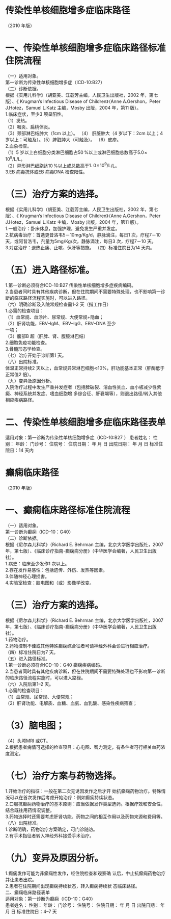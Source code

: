 # 传染性单核细胞增多症临床路径  
（2010 年版）  
#     一、传染性单核细胞增多症临床路径标准住院流程  
（一）适用对象。  
第一诊断为传染性单核细胞增多症（ICD-10:B27）  
（二）诊断依据。  
根据《实用儿科学》（胡亚美、江载芳主编，人民卫生出版社，2002 年，第七版）、《 Krugman’s Infectious Disease of Children》（Anne A.Gershon，Peter J.Hotez，Samuel L.Katz 主编，Mosby 出版，2004 年，第11 版）。  
1.临床症状，至少3 项呈阳性。  
（1）发热。  
（2）咽炎、扁桃体炎。  
（3）颈部淋巴结肿大（1cm 以上）。 （4） 肝脏肿大（4 岁以下：2cm 以上；4 岁以上：可触及）。（5）脾脏肿大（可触及）。 （6）皮疹。  
2.血象检查。  
（1）5 岁以上白细胞分类淋巴细胞占$50\,\%$以上或淋巴细胞总数高于$5.0\!\times\!10^{9}/\mathrm{L}$/L。  
（2）异形淋巴细胞达$10\,\%$以上或总数高于$1.\;0\!\times\!10^{9}/\mathrm{L}$/L。  
3.EB 病毒抗体或EB 病毒DNA 检查阳性。  
#    （三）治疗方案的选择。  
根据《实用儿科学》（胡亚美、江载芳主编，人民卫生出版社，2002 年，第七版）、《 Krugman’s Infectious Disease of Children》（Anne A.Gershon，Peter J.Hotez，Samuel L.Katz 主编，Mosby 出版，2004 年，第11 版）。  
1.一般治疗：卧床休息，加强护理，避免发生严重并发症。  
2.抗病毒治疗：首选更昔洛韦5－10mg/Kg/d，静脉滴注，每日1 次，疗程7－10 天，或阿昔洛韦，剂量为5mg/Kg/次，静脉滴注，每日3 次，疗程7－10 天。  
3.对症治疗：退热止痛、止咳、保肝等措施。     （四）标准住院日为14 天内。  
#     （五）进入路径标准。  
1.第一诊断必须符合ICD-10:B27 传染性单核细胞增多症疾病编码。  
2.当患者同时具有其他疾病诊断，但在住院期间不需要特殊处理，也不影响第一诊断的临床路径流程实施时，可以进入路径。  
（六）明确诊断及入院常规检查需1-2 天（指工作日）  
1.必需的检查项目：  
（1）血常规、血涂片、尿常规、大便常规$+$隐血；  
（2）肝肾功能，EBV–IgM、EBV–IgG、EBV–DNA 至少  
一项；  
（3）腹部B 超（肝脾、肾、腹腔淋巴结）  
2.细胞免疫功能检查。  
3.骨髓形态学检查。  
（七）治疗开始于诊断第1 天。  
（八）出院标准。  
体温正常持续2 天以上，血常规异常淋巴细胞$\triangleleft10\%$，肝功能基本正常（肝酶低于正常值2 倍）。  
（九）变异及原因分析。  
入院治疗过程中发生严重并发症者（包括脾破裂、溶血性贫血、血小板减少性紫癜、神经系统并发症、嗜血细胞增 多综合征、肝衰竭等），则退出路径/转入其他相应疾病路径。  
# 二、传染性单核细胞增多症临床路径表单  
适用对象：第一诊断为传染性单核细胞增多症（ICD-10:B27 ） 患者姓名：   性别：      年龄：    门诊号：  住院号：         住院日期：     年   月   日  出院日期：     年  月    日  标准住院日：14 天内  
# 癫痫临床路径  
（2010 年版）  
# 一、癫痫临床路径标准住院流程  
（一）适用对象。  
第一诊断为癫痫（ICD–10：G40）  
（二）诊断依据。  
根据《尼尔森儿科学》（Richard E. Behrman 主编，北京大学医学出版社，2007 年，第七版）、《临床诊疗指南-癫痫病分册》（中华医学会编著，人民卫生出版社）。  
1.病史：临床至少发作1 次以上。  
2.存在发作易感性：包括遗传、外伤、发热等因素。  
3.伴随神经心理损害。  
4.实验室检查：脑电图和（或）影像学改变。  
# （三）治疗方案的选择。  
根据《尼尔森儿科学》（Richard E. Behrman 主编，北京大学医学出版社，2007 年，第七版）、《临床诊疗指南-癫痫病分册》（中华医学会编著，人民卫生出版社）。  
1.药物治疗。  
2.药物控制不佳或其他特殊癫痫综合征者可请神经外科会诊进行相应治疗。  
（四）标准住院日为7 天。  
（五）进入路径标准。  
1.第一诊断必须符合ICD–10：G40 癫痫疾病编码。  
2.当患者同时具有其他疾病诊断，但在住院期间不需要特殊处理也不影响第一诊断的临床路径流程实施时，可以进入路径。  
（六）入院后第1–2 天。  
1.必需的检查项目：  
（1）血常规、尿常规、大便常规；  
（2）肝肾功能、电解质、血糖、血氨、血乳酸、感染性疾病筛查；  
# （3）脑电图；  
（4）头颅MRI 或CT。  
2.根据患者病情可选择的检查项目：心电图、智力测定，有条件者可行相关血药浓度测定。  
# （七）治疗方案与药物选择。  
1.开始治疗的指征：一般在第二次无诱因发作之后才开 始抗癫痫药物治疗。特殊情况可以在首次发作后考虑开始治疗：例如癫痫持续状态。  
2.口服抗癫痫药物治疗的基本原则：应当依据发作类型选药。根据疗效和安全性，结合既往用药情况调整。  
3.药物选择时还需要考虑肝肾功能、药物之间的相互作用以及药物来源和费用等。  
（八）出院标准。  
1.诊断明确，药物治疗方案确定，可门诊随访。  
2.有手术指征者转入神经外科接受手术治疗。  
# （九）变异及原因分析。  
1.癫痫发作可能为非癫痫性发作，经住院检查和观察确 认后，中止抗癫痫药物治疗并让患者出院。  
2.患者在住院期间出现癫痫持续状态，转入癫痫持续状 态临床路径。  
二、癫痫临床路径表单  
适用对象：第一诊断为癫痫（ICD-10：G40）  
患者姓名：           性别：       年龄：    门诊号：        住院号：         住院日期：     年   月   日   出院日期：     年    月   日   标准住院日：4–7 天  
